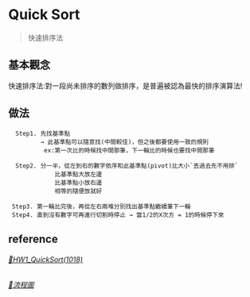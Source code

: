 # Quick Sort
>快速排序法
## 基本觀念
快速排序法:對一段尚未排序的數列做排序，是普遍被認為最快的排序演算法!
## 做法
      Step1. 先找基準點
             → 此基準點可以隨意找(中間較佳)，但之後都要使用一致的規則
              ex:第一次比的時候找中間那筆，下一輪比的時候也要找中間那筆
              
      Step2. 分一半，從左到右的數字依序和此基準點(pivot)比大小`丟過去先不用排`
                 比基準點大放左邊
                 比基準點小放右邊
                 相等的隨便放就好
                 
     Step3. 第一輪比完後，再從左右兩堆分別找出基準點繼續筆下一輪
     Step4. 直到沒有數字可再進行切割時停止 → 當1/2的X次方 = 1的時候停下來
## reference
###### [🔗HW1_QuickSort(1018)](https://github.com/zhaoqieyu/LearningNotes/blob/master/HW/HW1_QuickSort(1018).ipynb)
###### [🔗流程圖](https://github.com/zhaoqieyu/LearningNotes/blob/master/HW/%E6%B5%81%E7%A8%8B%E5%9C%96.jpg)
